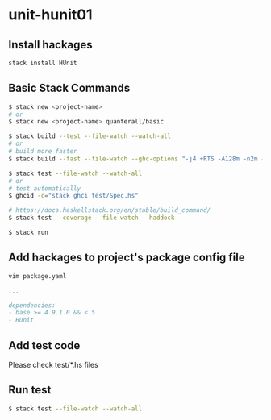 # unit-hunit01

## Install hackages

```bash
stack install HUnit
```

## Basic Stack Commands

```bash
$ stack new <project-name>
# or
$ stack new <project-name> quanterall/basic

$ stack build --test --file-watch --watch-all
# or
# build more faster
$ stack build --fast --file-watch --ghc-options "-j4 +RTS -A128m -n2m -RTS"

$ stack test --file-watch --watch-all
# or
# test automatically
$ ghcid -c="stack ghci test/Spec.hs"

# https://docs.haskellstack.org/en/stable/build_command/
$ stack test --coverage --file-watch --haddock

$ stack run
```

## Add hackages to project's package config file

```bash
vim package.yaml
```

```yaml
...

dependencies:
- base >= 4.9.1.0 && < 5
- HUnit
```

## Add test code

Please check test/*.hs files

## Run test

```bash
$ stack test --file-watch --watch-all
```
